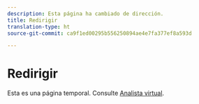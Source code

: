 ```yaml
---
description: Esta página ha cambiado de dirección.
title: Redirigir
translation-type: ht
source-git-commit: ca9f1ed00295b556250894ae4e7fa377ef8a593d

---
```



# Redirigir

Esta es una página temporal. Consulte [Analista virtual](../virtual-analyst.md).

